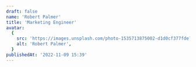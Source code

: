 ```yaml
---
draft: false
name: 'Robert Palmer'
title: 'Marketing Engineer'
avatar:
  {
    src: 'https://images.unsplash.com/photo-1535713875002-d1d0cf377fde?&fit=crop&w=280',
    alt: 'Robert Palmer',
  }
publishedAt: '2022-11-09 15:39'
---
```

